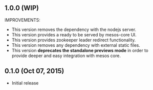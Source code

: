 ## 1.0.0 (WIP)

IMPROVEMENTS:

  * This version removes the dependency with the nodejs server.
  * This version provides a ready to be served by mesos-core UI.
  * This version provides zookeeper leader redirect functionality.
  * This version removes any dependency with external static files.
  * This version **deprecates the standalone previews mode** in order to provide deeper and easy integration with mesos core.


## 0.1.0 (Oct 07, 2015)

  * Initial release
